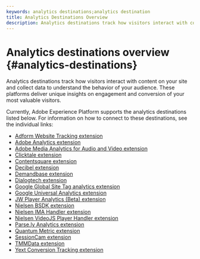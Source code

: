 ```yaml
---
keywords: analytics destinations;analytics destination
title: Analytics Destinations Overview
description: Analytics destinations track how visitors interact with content on your site and collect data to understand the behavior of your audience. These platforms deliver unique insights on engagement and conversion of your most valuable visitors.
---
```


# Analytics destinations overview {#analytics-destinations}

Analytics destinations track how visitors interact with content on your site and collect data to understand the behavior of your audience. These platforms deliver unique insights on engagement and conversion of your most valuable visitors.

Currently, Adobe Experience Platform supports the analytics destinations listed below. For information on how to connect to these destinations, see the individual links:

- [Adform Website Tracking extension](./adform.md)
- [Adobe Analytics extension](./adobe-analytics.md)
- [Adobe Media Analytics for Audio and Video extension](./adobe-video-analytics.md)
- [Clicktale extension](./clicktale.md)
- [Contentsquare extension](./contentsquare.md)
- [Decibel extension](./decibel.md)
- [Demandbase extension](./demandbase.md)
- [Dialogtech extension](./dialogtech.md)
- [Google Global Site Tag analytics extension](./gtag-analytics.md)
- [Google Universal Analytics extension](./google-universal-analytics.md)
- [JW Player Analytics (Beta) extension](./jw-player-analytics.md)
- [Nielsen BSDK extension](./nielsen-bsdk.md)
- [Nielsen IMA Handler extension](./nielsen-ima.md)
- [Nielsen VideoJS Player Handler extension](./nielsen-videojs.md)
- [Parse.ly Analytics extension](./parsely.md)
- [Quantum Metric extension](./quantum-metric.md)
- [SessionCam extension](./sessioncam.md)
- [TMMData extension](./tmmdata.md)
- [Yext Conversion Tracking extension](./yext.md)
